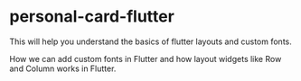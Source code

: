 # personal-card-flutter
This will help you understand the basics of flutter layouts and custom fonts.

How we can add custom fonts in Flutter and how layout widgets like Row and Column works in Flutter.
